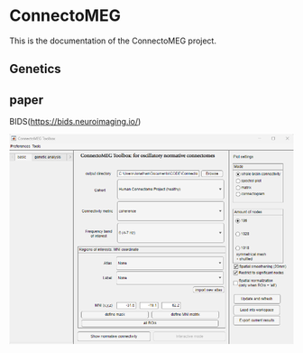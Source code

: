 # ConnectoMEG

This is the documentation of the ConnectoMEG project.

## Genetics

## paper
BIDS(https://bids.neuroimaging.io/)

![alt text](ConnectoMEG_GUI.png "Title")

